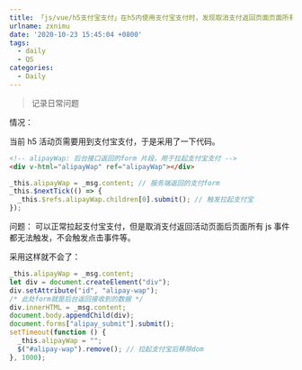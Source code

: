 ```yaml
---
title: 「js/vue/h5支付宝支付」在h5内使用支付宝支付时，发现取消支付返回页面页面所有js事件都无法触发
urlname: zxnimu
date: '2020-10-23 15:45:04 +0800'
tags:
  - daily
  - QS
categories:
  - Daily
---
```


> 记录日常问题

<!-- more -->

情况：

当前 h5 活动页需要用到支付宝支付，于是采用了一下代码。

```html
<!-- alipayWap: 后台接口返回的form 片段，用于拉起支付宝支付 -->
<div v-html="alipayWap" ref="alipayWap"></div>
```

```javascript
_this.alipayWap = _msg.content; // 服务端返回的支付form
_this.$nextTick(() => {
  _this.$refs.alipayWap.children[0].submit(); // 触发拉起支付宝
});
```

问题：
可以正常拉起支付宝支付，但是取消支付返回活动页面后页面所有 js 事件都无法触发，不会触发点击事件等。

采用这样就不会了：

```javascript
_this.alipayWap = _msg.content;
let div = document.createElement("div");
div.setAttribute("id", "alipay-wap");
/* 此处form就是后台返回接收到的数据 */
div.innerHTML = _msg.content;
document.body.appendChild(div);
document.forms["alipay_submit"].submit();
setTimeout(function () {
  _this.alipayWap = "";
  $("#alipay-wap").remove(); // 拉起支付宝后移除dom
}, 1000);
```
